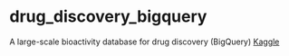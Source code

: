# drug_discovery_bigquery
A large-scale bioactivity database for drug discovery (BigQuery) [Kaggle](https://www.kaggle.com/bigquery/ebi-chembl/code)
